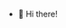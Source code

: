 - 👋 Hi there!
<!---
I'm Fatima Imran and I'm a 6th grader who loves to read, draw and is now excited to explore the universe of coding. 
My dream is to become an enthusiastic Software Dveloper soon
Let's learn and create together ! --->
